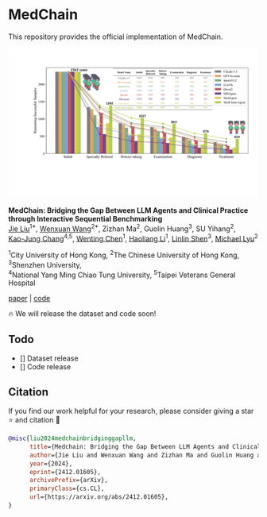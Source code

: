 # MedChain

This repository provides the official implementation of MedChain.

<img src="assets/tisear_figure.pdf">

<b>MedChain: Bridging the Gap Between LLM Agents and Clinical Practice through Interactive Sequential Benchmarking</b> <br/>
[Jie Liu](https://scholar.google.com/citations?hl=zh-CN&user=k05bkIEAAAAJ)<sup>1*</sup>, [Wenxuan Wang](https://scholar.google.com/citations?user=4v5x0bUAAAAJ&hl=en)<sup>2*</sup>, Zizhan Ma<sup>2</sup>, Guolin Huang<sup>3</sup>, SU Yihang<sup>2</sup>, <br/> [Kao-Jung Chang](https://scholar.google.com/citations?user=ywIXJmEAAAAJ&hl=zh-TW)<sup>4,5</sup>, [Wenting Chen](https://scholar.google.com/citations?user=3dtKW_8AAAAJ&hl=zh-CN)<sup>1</sup>, [Haoliang Li](https://scholar.google.com/citations?user=1xioat8AAAAJ&hl=zh-CN)<sup>1</sup>, [Linlin Shen](https://scholar.google.com.hk/citations?user=AZ_y9HgAAAAJ&hl=zh-CN)<sup>3</sup>, [Michael Lyu](https://scholar.google.com/citations?user=uQnBgK0AAAAJ&hl=en)<sup>2</sup>

<sup>1</sup>City University of Hong Kong, <sup>2</sup>The Chinese University of Hong Kong, <sup>3</sup>Shenzhen University, <br/>  <sup>4</sup>National Yang Ming Chiao Tung University, <sup>5</sup>Taipei Veterans General Hospital


[paper](https://arxiv.org/abs/2412.01605) | [code](https://github.com/ljwztc/MedChain) 

🔥 We will release the dataset and code soon!


## Todo
- [] Dataset release
- [] Code release

## Citation
If you find our work helpful for your research, please consider giving a star ⭐ and citation 📝
```bibtex
@misc{liu2024medchainbridginggapllm,
      title={Medchain: Bridging the Gap Between LLM Agents and Clinical Practice through Interactive Sequential Benchmarking}, 
      author={Jie Liu and Wenxuan Wang and Zizhan Ma and Guolin Huang and Yihang SU and Kao-Jung Chang and Wenting Chen and Haoliang Li and Linlin Shen and Michael Lyu},
      year={2024},
      eprint={2412.01605},
      archivePrefix={arXiv},
      primaryClass={cs.CL},
      url={https://arxiv.org/abs/2412.01605}, 
}
```